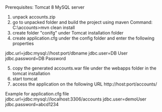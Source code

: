 Prerequisites:
Tomcat 8
MySQL server

1. unpack accounts.zip
2. go to unpacked folder and build the project using maven
Command:
	C:\accounts>mvn clean install
3. create folder "conifg" under Tomcat installation folder
4. create application.cfg under the config folder and enter the following properties

jdbc.url=jdbc:mysql://host:port/dbname
jdbc.user=DB User
jdbc.password=DB Password

5. copy the generated accounts.war file under the webapps folder in the tomcat installation
6. start tomcat 
7. access the application on the following URL
http://host:port/accounts/



Example for application.cfg file
jdbc.url=jdbc:mysql://localhost:3306/accounts
jdbc.user=demoUser
jdbc.password=abcd1234
